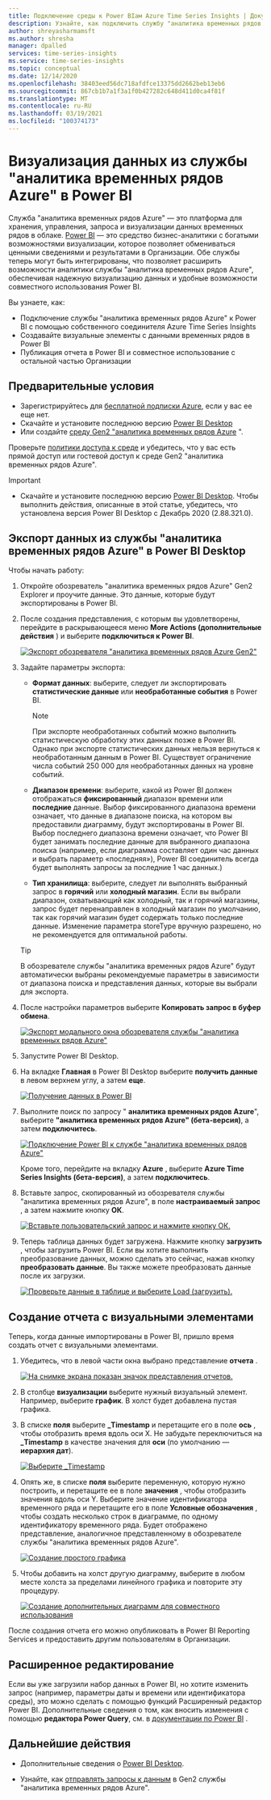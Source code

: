 ```yaml
---
title: Подключение среды к Power BIам Azure Time Series Insights | Документация Майкрософт
description: Узнайте, как подключить службу "аналитика временных рядов Azure", чтобы Power BI для совместного использования, создания диаграмм и отображения данных в Организации.
author: shreyasharmamsft
ms.author: shresha
manager: dpalled
services: time-series-insights
ms.service: time-series-insights
ms.topic: conceptual
ms.date: 12/14/2020
ms.openlocfilehash: 38403eed56dc718afdfce13375dd2662beb13eb6
ms.sourcegitcommit: 867cb1b7a1f3a1f0b427282c648d411d0ca4f81f
ms.translationtype: MT
ms.contentlocale: ru-RU
ms.lasthandoff: 03/19/2021
ms.locfileid: "100374173"
---
```

# <a name="visualize-data-from-azure-time-series-insights-in-power-bi"></a>Визуализация данных из службы "аналитика временных рядов Azure" в Power BI

Служба "аналитика временных рядов Azure" — это платформа для хранения, управления, запроса и визуализации данных временных рядов в облаке. [Power BI](https://powerbi.microsoft.com) — это средство бизнес-аналитики с богатыми возможностями визуализации, которое позволяет обмениваться ценными сведениями и результатами в Организации. Обе службы теперь могут быть интегрированы, что позволяет расширить возможности аналитики службы "аналитика временных рядов Azure", обеспечивая надежную визуализацию данных и удобные возможности совместного использования Power BI.

Вы узнаете, как:

* Подключение службы "аналитика временных рядов Azure" к Power BI с помощью собственного соединителя Azure Time Series Insights
* Создавайте визуальные элементы с данными временных рядов в Power BI
* Публикация отчета в Power BI и совместное использование с остальной частью Организации


## <a name="prerequisites"></a>Предварительные условия

* Зарегистрируйтесь для [бесплатной подписки Azure](https://azure.microsoft.com/free/), если у вас ее еще нет.
* Скачайте и установите последнюю версию [Power BI Desktop](https://powerbi.microsoft.com/downloads/)
* Или создайте [среду Gen2 "аналитика временных рядов Azure](./how-to-provision-manage.md) ".

Проверьте [политики доступа к среде](./concepts-access-policies.md) и убедитесь, что у вас есть прямой доступ или гостевой доступ к среде Gen2 "аналитика временных рядов Azure". 

> [!IMPORTANT]
> * Скачайте и установите последнюю версию [Power BI Desktop](https://powerbi.microsoft.com/downloads/). Чтобы выполнить действия, описанные в этой статье, убедитесь, что установлена версия Power BI Desktop с Декабрь 2020 (2.88.321.0). 

## <a name="export-data-from-azure-time-series-insights-into-power-bi-desktop"></a>Экспорт данных из службы "аналитика временных рядов Azure" в Power BI Desktop

Чтобы начать работу:

1. Откройте обозреватель "аналитика временных рядов Azure" Gen2 Explorer и проучите данные. Это данные, которые будут экспортированы в Power BI.
1. После создания представления, с которым вы удовлетворены, перейдите в раскрывающееся меню **More Actions (дополнительные действия** ) и выберите **подключиться к Power BI**.

    [![Экспорт обозревателя "аналитика временных рядов Azure Gen2"](media/how-to-connect-power-bi/export-from-explorer.jpg)](media/how-to-connect-power-bi/export-from-explorer.jpg#lightbox)

1. Задайте параметры экспорта:

   * **Формат данных**: выберите, следует ли экспортировать **статистические данные** или **необработанные события** в Power BI. 

       > [!NOTE]
       > При экспорте необработанных событий можно выполнить статистическую обработку этих данных позже в Power BI. Однако при экспорте статистических данных нельзя вернуться к необработанным данным в Power BI. Существует ограничение числа событий 250 000 для необработанных данных на уровне событий.

   * **Диапазон времени**: выберите, какой из Power BI должен отображаться **фиксированный** диапазон времени или **последние** данные. Выбор фиксированного диапазона времени означает, что данные в диапазоне поиска, на котором вы предоставили диаграмму, будут экспортированы в Power BI. Выбор последнего диапазона времени означает, что Power BI будет занимать последние данные для выбранного диапазона поиска (например, если диаграмма составляет один час данных и выбрать параметр «последняя»), Power BI соединитель всегда будет выполнять запросы за последние 1 час данных.)
  
   * **Тип хранилища**: выберите, следует ли выполнять выбранный запрос в **горячий** или **холодный магазин**. Если вы выбрали диапазон, охватывающий как холодный, так и горячий магазины, запрос будет перенаправлен в холодный магазин по умолчанию, так как горячий магазин будет содержать только последние данные. Изменение параметра storeType вручную разрешено, но не рекомендуется для оптимальной работы. 

    > [!TIP] 
    > В обозревателе службы "аналитика временных рядов Azure" будут автоматически выбраны рекомендуемые параметры в зависимости от диапазона поиска и представления данных, которые вы выбрали для экспорта. 

1. После настройки параметров выберите **Копировать запрос в буфер обмена**.

    [![Экспорт модального окна обозревателя службы "аналитика временных рядов Azure"](media/how-to-connect-power-bi/choose-explorer-parameters.jpg)](media/how-to-connect-power-bi/choose-explorer-parameters.jpg#lightbox)

1. Запустите Power BI Desktop.
   
1. На вкладке **Главная** в Power BI Desktop выберите **получить данные** в левом верхнем углу, а затем **еще**.

    [![Получение данных в Power BI](media/how-to-connect-power-bi/get-data-power-bi.jpg)](media/how-to-connect-power-bi/get-data-power-bi.jpg#lightbox)

1. Выполните поиск по запросу " **аналитика временных рядов Azure**", выберите **"аналитика временных рядов Azure" (бета-версия)**, а затем **подключитесь**.

    [![Подключение Power BI к службе "аналитика временных рядов Azure"](media/how-to-connect-power-bi/select-tsi-connector.jpg)](media/how-to-connect-power-bi/select-tsi-connector.jpg#lightbox)

    Кроме того, перейдите на вкладку **Azure** , выберите **Azure Time Series Insights (бета-версия)**, а затем **подключитесь**.

1. Вставьте запрос, скопированный из обозревателя службы "аналитика временных рядов Azure", в поле **настраиваемый запрос** , а затем нажмите кнопку **ОК**.

    [![Вставьте пользовательский запрос и нажмите кнопку ОК.](media/how-to-connect-power-bi/custom-query-load.png)](media/how-to-connect-power-bi/custom-query-load.png#lightbox)  

1.  Теперь таблица данных будет загружена. Нажмите кнопку **загрузить** , чтобы загрузить Power BI. Если вы хотите выполнить преобразование данных, можно сделать это сейчас, нажав кнопку **преобразовать данные**. Вы также можете преобразовать данные после их загрузки.

    [![Проверьте данные в таблице и выберите Load (загрузить).](media/how-to-connect-power-bi/review-the-loaded-data-table.png)](media/how-to-connect-power-bi/review-the-loaded-data-table.png#lightbox)  

## <a name="create-a-report-with-visuals"></a>Создание отчета с визуальными элементами

Теперь, когда данные импортированы в Power BI, пришло время создать отчет с визуальными элементами.

1. Убедитесь, что в левой части окна выбрано представление **отчета** .

    [![На снимке экрана показан значок представления отчетов.](media/how-to-connect-power-bi/select-the-report-view.png)](media/how-to-connect-power-bi/select-the-report-view.png#lightbox)

1. В столбце **визуализации** выберите нужный визуальный элемент. Например, выберите **график**. В холст будет добавлена пустая графика.

1.  В списке **поля** выберите **_Timestamp** и перетащите его в поле **ось** , чтобы отобразить время вдоль оси X. Не забудьте переключиться на **_Timestamp** в качестве значения для **оси** (по умолчанию — **иерархия дат**).

    [![Выберите _Timestamp](media/how-to-connect-power-bi/select-timestamp.png)](media/how-to-connect-power-bi/select-timestamp.png#lightbox)

1.  Опять же, в списке **поля** выберите переменную, которую нужно построить, и перетащите ее в поле **значения** , чтобы отобразить значения вдоль оси Y. Выберите значение идентификатора временного ряда и перетащите его в поле **Условные обозначения** , чтобы создать несколько строк в диаграмме, по одному идентификатору временного ряда. Будет отображено представление, аналогичное представленному в обозревателе службы "аналитика временных рядов Azure". 

    [![Создание простого графика](media/how-to-connect-power-bi/power-bi-line-chart.png)](media/how-to-connect-power-bi/power-bi-line-chart.png#lightbox)

1. Чтобы добавить на холст другую диаграмму, выберите в любом месте холста за пределами линейного графика и повторите эту процедуру.

    [![Создание дополнительных диаграмм для совместного использования](media/how-to-connect-power-bi/power-bi-additional-charts.png)](media/how-to-connect-power-bi/power-bi-additional-charts.png#lightbox)

После создания отчета его можно опубликовать в Power BI Reporting Services и предоставить другим пользователям в Организации.

## <a name="advanced-editing"></a>Расширенное редактирование
Если вы уже загрузили набор данных в Power BI, но хотите изменить запрос (например, параметры даты и времени или идентификатора среды), это можно сделать с помощью функций Расширенный редактор Power BI. Дополнительные сведения о том, как вносить изменения с помощью **редактора Power Query**, см. в [документации по Power BI](/power-bi/desktop-query-overview) . 

## <a name="next-steps"></a>Дальнейшие действия

* Дополнительные сведения о [Power BI Desktop](/power-bi/desktop-query-overview).

* Узнайте, как [отправлять запросы к данным](concepts-query-overview.md) в Gen2 службы "аналитика временных рядов Azure".